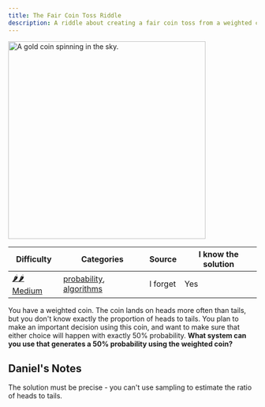 ```yaml
---
title: The Fair Coin Toss Riddle
description: A riddle about creating a fair coin toss from a weighted coin.
---
```


<img src="/assets/generated/fair-coin-toss-riddle.webp" alt="A gold coin spinning in the sky." width="400px" height="400px" />

| Difficulty                              | Categories                                                                               | Source   | I know the solution |
| --------------------------------------- | ---------------------------------------------------------------------------------------- | -------- | ------------------- |
| [🌶️🌶️ Medium](/riddles/#medium-riddles) | [probability](/riddles/#probability-riddles), [algorithms](/riddles/#algorithms-riddles) | I forget | Yes                 |

You have a weighted coin. The coin lands on heads more often than tails, but you don't know exactly the proportion of heads to tails. You plan to make an important decision using this coin, and want to make sure that either choice will happen with exactly 50% probability. **What system can you use that generates a 50% probability using the weighted coin?**

## Daniel's Notes

The solution must be precise - you can't use sampling to estimate the ratio of heads to tails.
